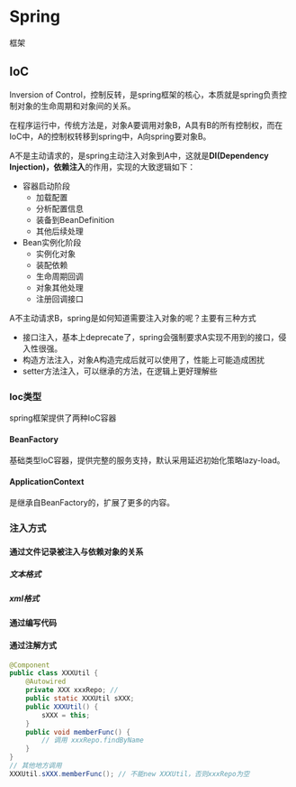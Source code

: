 # Spring

框架

## IoC

Inversion of Control，控制反转，是spring框架的核心，本质就是spring负责控制对象的生命周期和对象间的关系。

在程序运行中，传统方法是，对象A要调用对象B，A具有B的所有控制权，而在IoC中，A的控制权转移到spring中，A向spring要对象B。

A不是主动请求的，是spring主动注入对象到A中，这就是**DI(Dependency Injection)，依赖注入**的作用，实现的大致逻辑如下：

- 容器启动阶段
  - 加载配置
  - 分析配置信息
  - 装备到BeanDefinition
  - 其他后续处理
- Bean实例化阶段
  - 实例化对象
  - 装配依赖
  - 生命周期回调
  - 对象其他处理
  - 注册回调接口

A不主动请求B，spring是如何知道需要注入对象的呢？主要有三种方式

- 接口注入，基本上deprecate了，spring会强制要求A实现不用到的接口，侵入性很强。
- 构造方法注入，对象A构造完成后就可以使用了，性能上可能造成困扰
- setter方法注入，可以继承的方法，在逻辑上更好理解些

### Ioc类型

spring框架提供了两种IoC容器

#### BeanFactory

基础类型IoC容器，提供完整的服务支持，默认采用延迟初始化策略lazy-load。

#### ApplicationContext

是继承自BeanFactory的，扩展了更多的内容。

### 注入方式

#### 通过文件记录被注入与依赖对象的关系

##### 文本格式

##### xml格式

#### 通过编写代码

#### 通过注解方式

```java
@Component 
public class XXXUtil {
    @Autowired
    private XXX xxxRepo; // 
    public static XXXUtil sXXX;
    public XXXUtil() {
        sXXX = this;
    }
    public void memberFunc() {
        // 调用 xxxRepo.findByName
    }
}
// 其他地方调用
XXXUtil.sXXX.memberFunc(); // 不能new XXXUtil，否则xxxRepo为空
```



